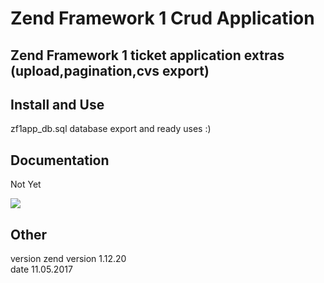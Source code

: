 # Zend Framework 1 Crud Application
## Zend Framework 1 ticket application extras (upload,pagination,cvs export)
## Install and Use 
zf1app_db.sql database export and ready uses :) 

## Documentation 
Not Yet 
<br>

<img src="https://github.com/stnc/zend-framework-1-ticket-/blob/master/other_example/crud_picture.jpg?raw=true">

## Other 
version zend version 1.12.20
<br>
date 11.05.2017
